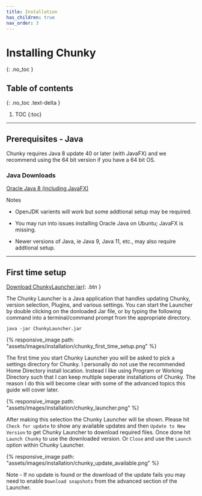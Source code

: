 ```yaml
---
title: Installation
has_children: true
nav_order: 3
---
```


# Installing Chunky
{: .no_toc }

## Table of contents
{: .no_toc .text-delta }

1. TOC
{:toc}

---

## Prerequisites - Java

Chunky requires Java 8 update 40 or later (with JavaFX) and we recommend using the 64 bit version if you have a 64 bit OS.

### Java Downloads

[Oracle Java 8 (including JavaFX)](https://www.java.com/en/download/manual.jsp)

Notes

- OpenJDK varients will work but some addtional setup may be required.

- You may run into issues installing Oracle Java on Ubuntu; JavaFX is missing.

- Newer versions of Java, ie Java 9, Java 11, etc., may also require addtional setup.

---

## First time setup

[Download ChunkyLauncher.jar](https://chunkyupdate.lemaik.de/ChunkyLauncher.jar){: .btn }

The Chunky Launcher is a Java application that handles updating Chunky, version selection, Plugins, and various settings. You can start the Launcher by double clicking on the donloaded Jar file, or by typing the following command into a terminal/command prompt from the appropriate directory.

`java -jar ChunkyLauncher.jar`

{% responsive_image path: "assets/images/installation/chunky_first_time_setup.png" %}

The first time you start Chunky Launcher you will be asked to pick a settings directory for Chunky. I personally do not use the recommended Home Directory install location. Instead I like using Program or Working Directory such that I can keep multiple seperate installations of Chunky. The reason I do this will become clear with some of the advanced topics this guide will cover later.

{% responsive_image path: "assets/images/installation/chunky_launcher.png" %}

After making this selection the Chunky Launcher will be shown. Please hit `Check for update` to show any available updates and then `Update to New Version` to get Chunky Launcher to download required files. Once done hit `Launch Chunky` to use the downloaded version. Or `Close` and use the `Launch` option within Chunky Launcher.

{% responsive_image path: "assets/images/installation/chunky_update_available.png" %}

Note - If no update is found or the download of the update fails you may need to enable `Download snapshots` from the advanced section of the Launcher.

